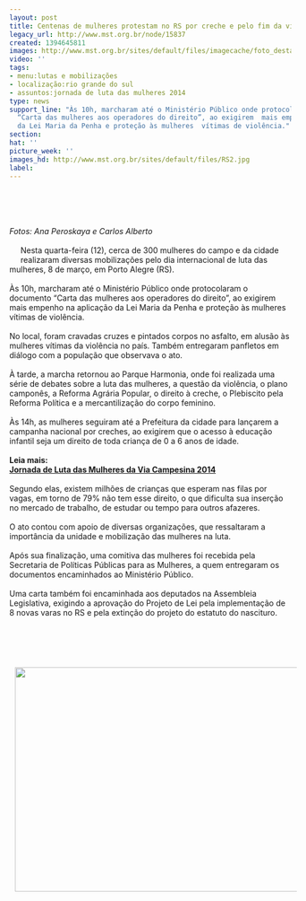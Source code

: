 ```yaml
---
layout: post
title: Centenas de mulheres protestam no RS por creche e pelo fim da violência
legacy_url: http://www.mst.org.br/node/15837
created: 1394645811
images: http://www.mst.org.br/sites/default/files/imagecache/foto_destaque/RS2.jpg
video: ''
tags:
- menu:lutas e mobilizações
- localização:rio grande do sul
- assuntos:jornada de luta das mulheres 2014
type: news
support_line: "Às 10h, marcharam até o Ministério Público onde protocolaram o  documento
  “Carta das mulheres aos operadores do direito”, ao exigirem  mais empenho na aplicação
  da Lei Maria da Penha e proteção às mulheres  vítimas de violência."
section: 
hat: ''
picture_week: ''
images_hd: http://www.mst.org.br/sites/default/files/RS2.jpg
label: 
---
```

<p><img style="margin: 10px;" src="http://www.mst.org.br/sites/default/files/RS2.jpg" alt=""></p><p><br><br><em>Fotos: Ana Peroskaya e Carlos Alberto </em><br><br><img style="margin: 10px; float: left;" src="http://www.mst.org.br/sites/default/files/RS1.jpg" alt="">Nesta quarta-feira (12), cerca de 300 mulheres do campo e da cidade realizaram diversas mobilizações pelo dia internacional de luta das mulheres, 8 de março, em Porto Alegre (RS). <br><br>Às 10h, marcharam até o Ministério Público onde protocolaram o documento “Carta das mulheres aos operadores do direito”, ao exigirem mais empenho na aplicação da Lei Maria da Penha e proteção às mulheres vítimas de violência. <br><br>No local, foram cravadas cruzes e pintados corpos no asfalto, em alusão às mulheres vítimas da violência no país. Também entregaram panfletos em diálogo com a população que observava o ato.<br><br>À tarde, a marcha retornou ao Parque Harmonia, onde foi realizada uma série de debates sobre a luta das mulheres, a questão da violência, o plano camponês, a Reforma Agrária Popular, o direito à creche, o Plebiscito pela Reforma Política e a mercantilização do corpo feminino.<br><br>Às 14h, as mulheres seguiram até a Prefeitura da cidade para lançarem a campanha nacional por creches, ao exigirem que o acesso à educação infantil seja um direito de toda criança de 0 a 6 anos de idade. <br><br><strong>Leia mais:<br></strong><a href="http://www.mst.org.br/Jornada-de-Luta-das-Mulheres-da-Via-Campesina-2014"><strong>Jornada de Luta das Mulheres da Via Campesina 2014 </strong></a><br><br>Segundo elas, existem milhões de crianças que esperam nas filas por vagas, em torno de 79% não tem esse direito, o que dificulta sua inserção no mercado de trabalho, de estudar ou tempo para outros afazeres. <br><img style="margin: 10px; float: right;" src="http://www.mst.org.br/sites/default/files/RS%23.jpg" alt=""><br>O ato contou com apoio de diversas organizações, que ressaltaram a importância da unidade e mobilização das mulheres na luta.<br><br>Após sua finalização, uma comitiva das mulheres foi recebida pela Secretaria de Políticas Públicas para as Mulheres, a quem entregaram os documentos encaminhados ao Ministério Público. <br><br>Uma carta também foi encaminhada aos deputados na Assembleia Legislativa, exigindo a aprovação do Projeto de Lei pela implementação de 8 novas varas no RS e pela extinção do projeto do estatuto do nascituro.</p><p>&nbsp;</p><p><img style="margin: 10px;" src="http://www.mst.org.br/sites/default/files/RS4.jpg" alt=""></p><p><img style="margin: 10px;" src="http://www.mst.org.br/sites/default/files/RS5.jpg" alt="" height="400" width="600"></p>
